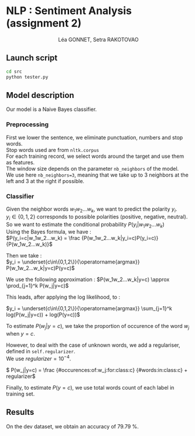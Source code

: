 # NLP : Sentiment Analysis (assignment 2)

<center>Léa GONNET, Setra RAKOTOVAO</center>

## Launch script

```bash
cd src
python tester.py
```

## Model description

Our model is a Naive Bayes classifier.

### Preprocessing

First we lower the sentence, we eliminate punctuation, numbers and stop words.  
Stop words used are from ``nltk.corpus``  
For each training record, we select words around the target and use them as features.  
The window size depends on the parameter ``nb_neighbors`` of the model.  
We use here ``nb_neighbors=3``, meaning that we take up to 3 neighbors at the left and 3 at the right if possible.

### Classifier

Given the neighbor words $w_1w_2...w_k$, we want to predict the polarity $y_i$.  
$y_i \in \{0,1,2\}$ corresponds to possible polarities (positive, negative, neutral).  
So we want to estimate the conditional probability $P(y_i|w_1w_2...w_k)$  
Using the Bayes formula, we have :  
$P(y_i=c|w_1w_2...w_k) = \frac {P(w_1w_2...w_k|y_i=c)P(y_i=c)} {P(w_1w_2...w_k)}$  
  
Then we take :  
$y_i = \underset{c\in\{0,1,2\}}{\operatorname{argmax}} P(w_1w_2...w_k|y=c)P(y=c)$  
  
We use the following approximation :
$P(w_1w_2...w_k|y=c) \approx \prod_{j=1}^k P(w_j|y=c)$  
  
This leads, after applying the log likelihood, to :  
  
$y_i = \underset{c\in\{0,1,2\}}{\operatorname{argmax}} \sum_{j=1}^k log(P(w_j|y=c)) + log(P(y=c))$  
  
To estimate $P(w_j|y=c)$, we take the proportion of occurence of the word $w_j$ when $y=c$.

However, to deal with the case of unknown words, we add a regulariser, defined in ``self.regularizer``.  
We use $regularizer = 10^{-4}$.  

$ P(w_j|y=c) = \frac {\#occurences\:of\:w_j\:for\:class\:c} {\#words\:in\:class\:c} + regularizer$  
  
Finally, to estimate $P(y=c)$, we use total words count of each label in training set. 

## Results

On the dev dataset, we obtain an accuracy of 79.79 %.